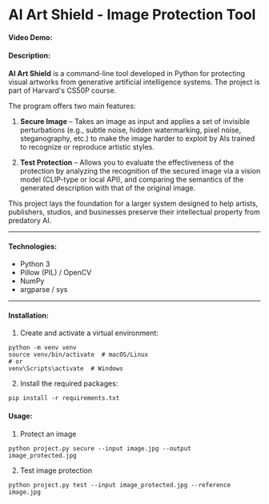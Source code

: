 # AI Art Shield - Image Protection Tool

#### Video Demo: <URL HERE>

#### Description:
**AI Art Shield** is a command-line tool developed in Python for protecting visual artworks from generative artificial intelligence systems. The project is part of Harvard's CS50P course.

The program offers two main features:

1. **Secure Image** – Takes an image as input and applies a set of invisible perturbations (e.g., subtle noise, hidden watermarking, pixel noise, steganography, etc.) to make the image harder to exploit by AIs trained to recognize or reproduce artistic styles.

2. **Test Protection** – Allows you to evaluate the effectiveness of the protection by analyzing the recognition of the secured image via a vision model (CLIP-type or local API), and comparing the semantics of the generated description with that of the original image.

This project lays the foundation for a larger system designed to help artists, publishers, studios, and businesses preserve their intellectual property from predatory AI.

---

#### Technologies:
- Python 3
- Pillow (PIL) / OpenCV
- NumPy
- argparse / sys

---

#### Installation:

1. Create and activate a virtual environment:

```
python -m venv venv
source venv/bin/activate  # macOS/Linux
# or
venv\Scripts\activate  # Windows
```

2. Install the required packages:

```
pip install -r requirements.txt

```

#### Usage:

1. Protect an image

```
python project.py secure --input image.jpg --output image_protected.jpg
```

2. Test image protection

```
python project.py test --input image_protected.jpg --reference image.jpg
```
